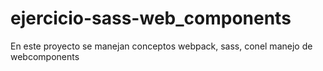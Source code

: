 # ejercicio-sass-web_components
En este proyecto se manejan conceptos webpack, sass, conel manejo de webcomponents
